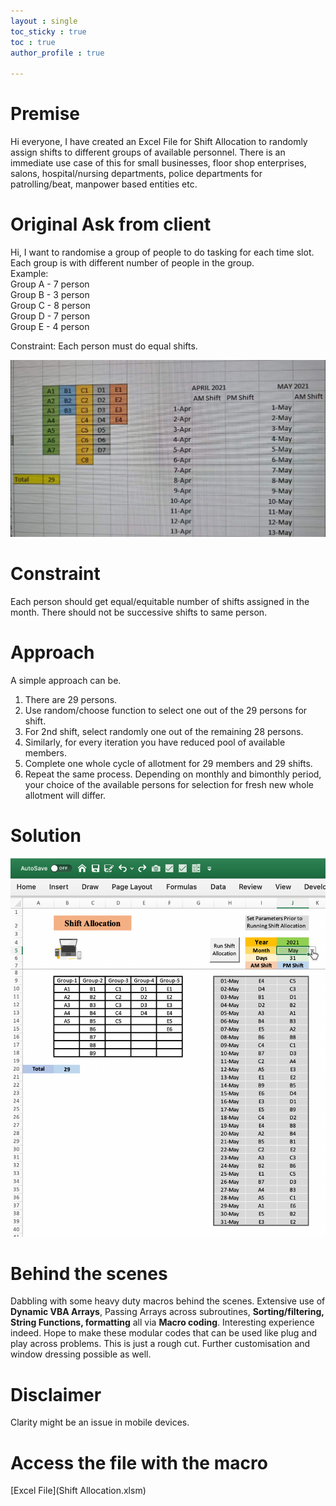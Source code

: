 ```yaml
---
layout : single
toc_sticky : true
toc : true
author_profile : true

---
```

# Premise  

Hi everyone, I have created an Excel File for Shift Allocation to randomly assign shifts to different groups of available personnel. There is an immediate use case of this for small businesses, floor shop enterprises, salons, hospital/nursing departments, police departments for patrolling/beat, manpower based entities etc.  

# Original Ask from client

Hi, I want to randomise a group of people to do tasking for each time slot.  
Each group is with different number of people in the group.  
Example:  
Group A - 7 person  
Group B - 3 person  
Group C - 8 person  
Group D - 7 person  
Group E - 4 person  

Constraint: Each person must do equal shifts.  

![Requirement Image](Images/Requirement.jpg)

# Constraint
Each person should get equal/equitable number of shifts assigned in the month. There should not be successive shifts to same person.  

# Approach  

A simple approach can be.  
1. There are 29 persons.  
2. Use random/choose function to select one out of the 29 persons for shift.  
3. For 2nd shift, select randomly one out of the remaining 28 persons.  
4. Similarly, for every iteration you have reduced pool of available members.  
5. Complete one whole cycle of allotment for 29 members and 29 shifts.  
6. Repeat the same process. Depending on monthly and bimonthly period, your choice of the available persons for selection for fresh new whole allotment will differ.  

# Solution  

![Solution Image](Images/Solution.png)  

# Behind the scenes
Dabbling with some heavy duty macros behind the scenes. Extensive use of **Dynamic VBA Arrays**, Passing Arrays across subroutines, **Sorting/filtering, String Functions, formatting** all via **Macro coding**. Interesting experience indeed. Hope to make these modular codes that can be used like plug and play across problems. This is just a rough cut. Further customisation and window dressing possible as well.


# Disclaimer
Clarity might be an issue in mobile devices.

# Access the file with the macro  

[Excel File](Shift Allocation.xlsm)
